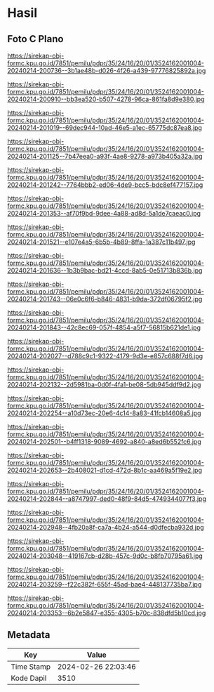 # Hasil

## Foto C Plano

https://sirekap-obj-formc.kpu.go.id/7851/pemilu/pdpr/35/24/16/20/01/3524162001004-20240214-200736--3b1ae48b-d026-4f26-a439-97776825892a.jpg

https://sirekap-obj-formc.kpu.go.id/7851/pemilu/pdpr/35/24/16/20/01/3524162001004-20240214-200910--bb3ea520-b507-4278-96ca-861fa8d9e380.jpg

https://sirekap-obj-formc.kpu.go.id/7851/pemilu/pdpr/35/24/16/20/01/3524162001004-20240214-201019--69dec944-10ad-46e5-a1ec-65775dc87ea8.jpg

https://sirekap-obj-formc.kpu.go.id/7851/pemilu/pdpr/35/24/16/20/01/3524162001004-20240214-201125--7b47eea0-a93f-4ae8-9278-a973b405a32a.jpg

https://sirekap-obj-formc.kpu.go.id/7851/pemilu/pdpr/35/24/16/20/01/3524162001004-20240214-201242--7764bbb2-ed06-4de9-bcc5-bdc8ef477157.jpg

https://sirekap-obj-formc.kpu.go.id/7851/pemilu/pdpr/35/24/16/20/01/3524162001004-20240214-201353--af70f9bd-9dee-4a88-ad8d-5a1de7caeac0.jpg

https://sirekap-obj-formc.kpu.go.id/7851/pemilu/pdpr/35/24/16/20/01/3524162001004-20240214-201521--e107e4a5-6b5b-4b89-8ffa-1a387c11b497.jpg

https://sirekap-obj-formc.kpu.go.id/7851/pemilu/pdpr/35/24/16/20/01/3524162001004-20240214-201636--1b3b9bac-bd21-4ccd-8ab5-0e51713b836b.jpg

https://sirekap-obj-formc.kpu.go.id/7851/pemilu/pdpr/35/24/16/20/01/3524162001004-20240214-201743--06e0c6f6-b846-4831-b9da-372df06795f2.jpg

https://sirekap-obj-formc.kpu.go.id/7851/pemilu/pdpr/35/24/16/20/01/3524162001004-20240214-201843--42c8ec69-057f-4854-a5f7-56815b621de1.jpg

https://sirekap-obj-formc.kpu.go.id/7851/pemilu/pdpr/35/24/16/20/01/3524162001004-20240214-202027--d788c9c1-9322-4179-9d3e-e857c688f7d6.jpg

https://sirekap-obj-formc.kpu.go.id/7851/pemilu/pdpr/35/24/16/20/01/3524162001004-20240214-202132--2d5981ba-0d0f-4fa1-be08-5db945ddf9d2.jpg

https://sirekap-obj-formc.kpu.go.id/7851/pemilu/pdpr/35/24/16/20/01/3524162001004-20240214-202254--a10d73ec-20e6-4c14-8a83-41fcb14608a5.jpg

https://sirekap-obj-formc.kpu.go.id/7851/pemilu/pdpr/35/24/16/20/01/3524162001004-20240214-202501--b4ff1318-9089-4692-a840-a8ed6b552fc6.jpg

https://sirekap-obj-formc.kpu.go.id/7851/pemilu/pdpr/35/24/16/20/01/3524162001004-20240214-202653--2b408021-d1cd-472d-8b1c-aa469a5f19e2.jpg

https://sirekap-obj-formc.kpu.go.id/7851/pemilu/pdpr/35/24/16/20/01/3524162001004-20240214-202844--a8747997-ded0-48f9-84d5-4749344077f3.jpg

https://sirekap-obj-formc.kpu.go.id/7851/pemilu/pdpr/35/24/16/20/01/3524162001004-20240214-202948--4fb20a8f-ca7a-4b24-a544-d0dfecba932d.jpg

https://sirekap-obj-formc.kpu.go.id/7851/pemilu/pdpr/35/24/16/20/01/3524162001004-20240214-203048--419167cb-d28b-457c-9d0c-b8fb70795a61.jpg

https://sirekap-obj-formc.kpu.go.id/7851/pemilu/pdpr/35/24/16/20/01/3524162001004-20240214-203259--f22c382f-655f-45ad-bae4-448137735ba7.jpg

https://sirekap-obj-formc.kpu.go.id/7851/pemilu/pdpr/35/24/16/20/01/3524162001004-20240214-203353--6b2e5847-e355-4305-b70c-838dfd5b10cd.jpg


## Metadata

| Key        | Value               |
| ---------- | ------------------- |
| Time Stamp | 2024-02-26 22:03:46 |
| Kode Dapil | 3510                |



